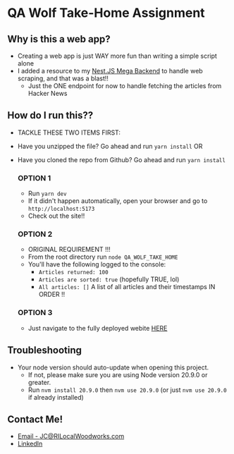 # QA Wolf Take-Home Assignment

## Why is this a web app?

* Creating a web app is just WAY more fun than writing a simple script alone
* I added a resource to my [Nest.JS Mega Backend](https://github.com/JCWoodworker/NestJS_Mega_Backend) to handle web scraping, and that was a blast!!
  * Just the ONE endpoint for now to handle fetching the articles from Hacker News

## How do I run this??

* TACKLE THESE TWO ITEMS FIRST:
* Have you unzipped the file? Go ahead and run ```yarn install```
OR
* Have you cloned the repo from Github? Go ahead and run ```yarn install```

  ### OPTION 1

  * Run ```yarn dev```
  * If it didn't happen automatically, open your browser and go to ```http://localhost:5173```
  * Check out the site!!

  ### OPTION 2

  * ORIGINAL REQUIREMENT !!!
  * From the root directory run ```node QA_WOLF_TAKE_HOME```
  * You'll have the following logged to the console:
    * ```Articles returned: 100```
    * ```Articles are sorted: true``` (hopefully TRUE, lol)
    * ```All articles: []``` A list of all articles and their timestamps IN ORDER !!

  ### OPTION 3

  * Just navigate to the fully deployed webite [HERE](https://qa-wolf-online-assessment.netlify.app/)

## Troubleshooting

* Your node version should auto-update when opening this project.
  * If not, please make sure you are using Node version 20.9.0 or greater.
  * Run ```nvm install 20.9.0``` then ```nvm use 20.9.0``` (or just ```nvm use 20.9.0``` if already installed)


## Contact Me!

* [Email - JC@RILocalWoodworks.com](JC@RILocalWoodworks.com)
* [LinkedIn](https://www.linkedin.com/in/james-corey)